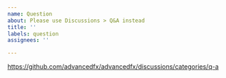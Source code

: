 ```yaml
---
name: Question
about: Please use Discussions > Q&A instead
title: ''
labels: question
assignees: ''

---
```


https://github.com/advancedfx/advancedfx/discussions/categories/q-a
